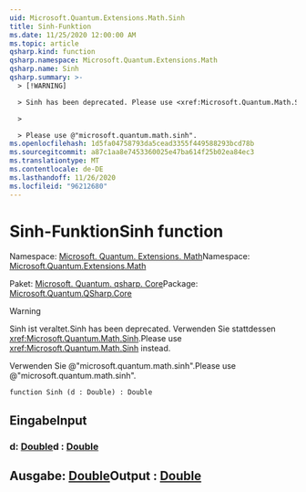 ```yaml
---
uid: Microsoft.Quantum.Extensions.Math.Sinh
title: Sinh-Funktion
ms.date: 11/25/2020 12:00:00 AM
ms.topic: article
qsharp.kind: function
qsharp.namespace: Microsoft.Quantum.Extensions.Math
qsharp.name: Sinh
qsharp.summary: >-
  > [!WARNING]

  > Sinh has been deprecated. Please use <xref:Microsoft.Quantum.Math.Sinh> instead.

  >

  > Please use @"microsoft.quantum.math.sinh".
ms.openlocfilehash: 1d5fa04758793da5cead3355f449588293bcd78b
ms.sourcegitcommit: a87c1aa8e7453360025e47ba614f25b02ea84ec3
ms.translationtype: MT
ms.contentlocale: de-DE
ms.lasthandoff: 11/26/2020
ms.locfileid: "96212680"
---
```

# <a name="sinh-function"></a><span data-ttu-id="09523-102">Sinh-Funktion</span><span class="sxs-lookup"><span data-stu-id="09523-102">Sinh function</span></span>

<span data-ttu-id="09523-103">Namespace: [Microsoft. Quantum. Extensions. Math](xref:Microsoft.Quantum.Extensions.Math)</span><span class="sxs-lookup"><span data-stu-id="09523-103">Namespace: [Microsoft.Quantum.Extensions.Math](xref:Microsoft.Quantum.Extensions.Math)</span></span>

<span data-ttu-id="09523-104">Paket: [Microsoft. Quantum. qsharp. Core](https://nuget.org/packages/Microsoft.Quantum.QSharp.Core)</span><span class="sxs-lookup"><span data-stu-id="09523-104">Package: [Microsoft.Quantum.QSharp.Core](https://nuget.org/packages/Microsoft.Quantum.QSharp.Core)</span></span>


> [!WARNING]
> <span data-ttu-id="09523-105">Sinh ist veraltet.</span><span class="sxs-lookup"><span data-stu-id="09523-105">Sinh has been deprecated.</span></span> <span data-ttu-id="09523-106">Verwenden Sie stattdessen <xref:Microsoft.Quantum.Math.Sinh>.</span><span class="sxs-lookup"><span data-stu-id="09523-106">Please use <xref:Microsoft.Quantum.Math.Sinh> instead.</span></span>
>
> <span data-ttu-id="09523-107">Verwenden Sie @"microsoft.quantum.math.sinh".</span><span class="sxs-lookup"><span data-stu-id="09523-107">Please use @"microsoft.quantum.math.sinh".</span></span>



```qsharp
function Sinh (d : Double) : Double
```


## <a name="input"></a><span data-ttu-id="09523-108">Eingabe</span><span class="sxs-lookup"><span data-stu-id="09523-108">Input</span></span>

### <a name="d--double"></a><span data-ttu-id="09523-109">d: [Double](xref:microsoft.quantum.lang-ref.double)</span><span class="sxs-lookup"><span data-stu-id="09523-109">d : [Double](xref:microsoft.quantum.lang-ref.double)</span></span>





## <a name="output--double"></a><span data-ttu-id="09523-110">Ausgabe: [Double](xref:microsoft.quantum.lang-ref.double)</span><span class="sxs-lookup"><span data-stu-id="09523-110">Output : [Double](xref:microsoft.quantum.lang-ref.double)</span></span>

